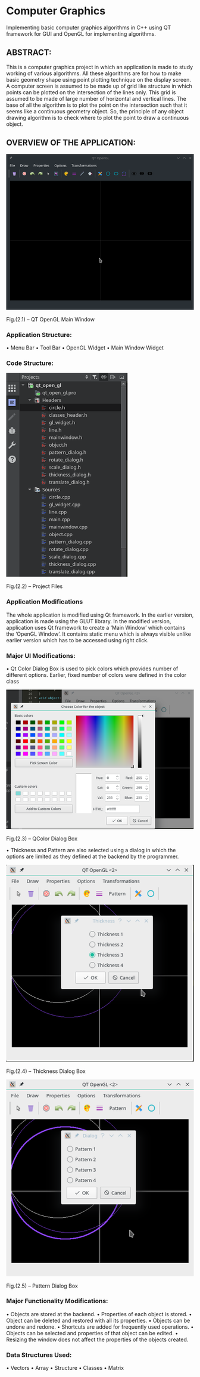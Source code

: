 # Computer Graphics
Implementing basic computer graphics algorithms in C++ using QT framework for GUI and OpenGL for implementing algorithms.

## ABSTRACT:
This is a computer graphics project in which an application is made to study working of various algorithms. All these algorithms are for how to make basic geometry shape using point plotting technique on the display screen. A computer screen is assumed to be made up of grid like structure in which points can be plotted on the intersection of the lines only.  This grid is assumed to be made of large number of horizontal and vertical lines. The base of all the algorithm is to plot the point on the intersection such that it seems like a continuous geometry object. So, the principle of any object drawing algorithm is to check where to plot the point to draw a continuous object.

## OVERVIEW OF THE APPLICATION:

![Application Screenshot](https://github.com/nadeshseen/qt_opengl/blob/master/Screenshot/Screenshot_20181031_173517.png)

Fig.(2.1) – QT OpenGL Main Window

### Application Structure:
  •	Menu Bar
  •	Tool Bar
  •	OpenGL Widget
  •	Main Window Widget

### Code Structure:

![Project Files](https://github.com/nadeshseen/qt_opengl/blob/master/Screenshot/Screenshot_20180916_110205.png)

Fig.(2.2) – Project Files

### Application Modifications

The whole application is modified using Qt framework. In the earlier version, application is made using the GLUT library. In the modified version, application uses Qt framework to create a ‘Main Window’ which contains the ‘OpenGL Window’. It contains static menu which is always visible unlike earlier version which has to be accessed using right click.

### Major UI Modifications:
  •	Qt Color Dialog Box is used to pick colors which provides number of different options. Earlier, fixed number of colors were defined in the color class

![QColor Dialog Box](https://github.com/nadeshseen/qt_opengl/blob/master/Screenshot/Screenshot_20180916_103146.png)

Fig.(2.3) – QColor Dialog Box

  •	Thickness and Pattern are also selected using a dialog in which the options are limited as they defined at the backend by the programmer.

![Thickness Dialog Box](https://github.com/nadeshseen/qt_opengl/blob/master/Screenshot/Screenshot_20180916_103225.png)

Fig.(2.4) – Thickness Dialog Box          

![Pattern Dialog Box](https://github.com/nadeshseen/qt_opengl/blob/master/Screenshot/Screenshot_20180916_103300.png)

 Fig.(2.5) – Pattern Dialog Box
 
 
### Major Functionality Modifications:
•	Objects are stored at the backend. 
•	Properties of each object is stored. 
•	Object can be deleted and restored with all its properties. 
•	Objects can be undone and redone. 
•	Shortcuts are added for frequently used operations. 
•	Objects can be selected and properties of that object can be edited. 
•	Resizing the window does not affect the properties of the objects created. 

### Data Structures Used:
• Vectors
• Array
• Structure
• Classes
• Matrix
